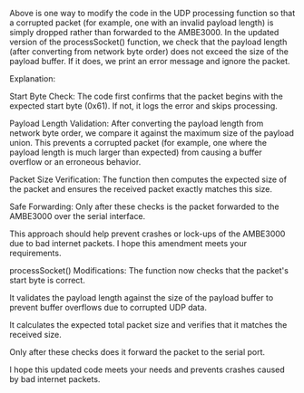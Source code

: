 Above is one way to modify the code in the UDP processing function so that a corrupted packet (for example, one with an invalid payload length) 
is simply dropped rather than forwarded to the AMBE3000. In the updated version of the processSocket() function, we check that the payload length 
(after converting from network byte order) does not exceed the size of the payload buffer. If it does, we print an error message and ignore the packet.


Explanation:

Start Byte Check:
The code first confirms that the packet begins with the expected start byte (0x61). If not, it logs the error and skips processing.

Payload Length Validation:
After converting the payload length from network byte order, we compare it against the maximum size of the payload union. This prevents a corrupted packet (for example, one where the payload length is much larger than expected) from causing a buffer overflow or an erroneous behavior.

Packet Size Verification:
The function then computes the expected size of the packet and ensures the received packet exactly matches this size.

Safe Forwarding:
Only after these checks is the packet forwarded to the AMBE3000 over the serial interface.

This approach should help prevent crashes or lock-ups of the AMBE3000 due to bad internet packets. I hope this amendment meets your requirements.

processSocket() Modifications:
The function now checks that the packet's start byte is correct.

It validates the payload length against the size of the payload buffer to prevent buffer overflows due to corrupted UDP data.

It calculates the expected total packet size and verifies that it matches the received size.

Only after these checks does it forward the packet to the serial port.

I hope this updated code meets your needs and prevents crashes caused by bad internet packets.
